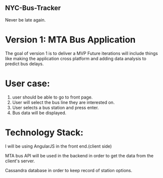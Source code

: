 ## NYC-Bus-Tracker
Never be late again. 

#  Version 1: MTA Bus Application 
The goal of version 1 is to deliver a MVP 
Future iterations will include things like making the application cross platform and adding data analysis to predict bus delays.

# User case: 
1. user should be able to go to front page.
2. User will select the bus line they are interested on. 
3. User selects a bus station and press enter.
4. Bus data will be displayed.

# Technology Stack: 

I will be using AngularJS in the front end.(client side) 

MTA bus API will be used in the backend in order to get the data from the client's server.

Cassandra database in order to keep record of  station options.
